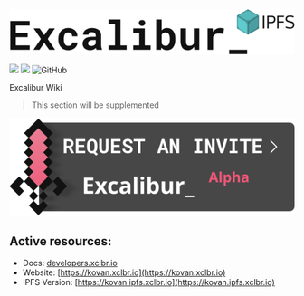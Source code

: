 ![](https://raw.githubusercontent.com/xclbrio/styleGuide/master/excaliburIPFS.svg?sanitize=true&width=300)

[![](https://img.shields.io/badge/project-Excalibur__-ef5777.svg?style=popout-square)](https://github.com/xclbrio)
[![](https://img.shields.io/badge/network-kovan-%23690496.svg?style=popout-square)](https://kovan.etherscan.io/)
![GitHub](https://img.shields.io/github/license/mashape/apistatus.svg?style=popout-square)

Excalibur Wiki
> This section will be supplemented

[![](https://raw.githubusercontent.com/xclbrio/styleGuide/master/invite.svg?sanitize=true)](https://docs.google.com/forms/d/e/1FAIpQLSdId6Dl12C6A1xH8M-iSAsNwBPvs7a7-sAHP1Hs0xaNEsRZeg/viewform)

## Active resources:

* Docs: [developers.xclbr.io](developers.xclbr.io)
* Website: [https://kovan.xclbr.io](https://kovan.xclbr.io)
* IPFS Version: [https://kovan.ipfs.xclbr.io](https://kovan.ipfs.xclbr.io)

